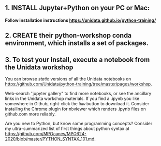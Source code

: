 ## 1. INSTALL Jupyter+Python on your PC or Mac:
#### Follow installation instructions https://unidata.github.io/python-training/

## 2. CREATE their python-workshop conda environment, which installs a set of **packages**. 

## 3. To test your install, execute a notebook from the Unidata workshop

You can browse _static_ versions of all the Unidata notebooks on https://github.com/Unidata/python-training/tree/master/pages/workshop. 

Web-search "jupyter gallery" to find more notebooks, or see the ancillary links in the Unidata workshop materials. If you find a .ipynb you like somewhere in Github, right-click the `Raw` button to download it. Consider installing the Chrome plugin for nbviewer which renders .ipynb files on github.com more reliably. 

Are you new to Python, but know some programming concepts? Consider my ultra-summarized list of first things about python syntax at https://github.com/MPOcanes/MPO624-2020/blob/master/PYTHON_SYNTAX_101.md.
